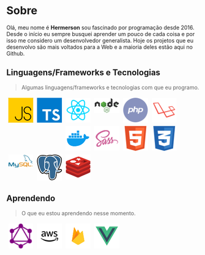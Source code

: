 # Sobre

Olá, meu nome é **Hermerson** sou fascinado por programação desde 2016. Desde o início eu sempre busquei aprender um pouco de cada coisa e por isso me considero um desenvolvedor generalista. Hoje os projetos que eu desenvolvo são mais voltados para a Web e a maioria deles estão aqui no Github.

## Linguagens/Frameworks e Tecnologias

> Algumas linguagens/frameworks e tecnologias com que eu programo.

<img width="65" align="left" style="margin: 5px" src="./assets/js.svg" title="JavaScript">
<img width="65" align="left" style="margin: 5px" src="./assets/typescript.jpeg" title="TypeScript">
<img width="65" align="left" style="margin: 5px" src="./assets/react.svg" title="React & React Native">
<img width="65" align="left" style="margin: 5px" src="./assets/nodejs.svg" title="">
<img width="65" align="left" style="margin: 5px" src="./assets/php.svg" title="PHP">
<img width="65" align="left" style="margin: 5px" src="./assets/laravel.svg" title="Laravel">
<img width="65" align="left" style="margin: 5px" src="./assets/docker.svg" title="Docker">
<img width="65" align="left" style="margin: 5px" src="./assets/sass.svg" title="SASS">
<img width="65" align="left" style="margin: 5px" src="./assets/html.svg" title="HTML">
<img width="65" align="left" style="margin: 5px" src="./assets/css.svg" title="CSS">
<img width="65" align="left" style="margin: 5px" src="./assets/mysql.svg" title="MySQL">
<img width="65" align="left" style="margin: 5px" src="./assets/postgres.png" title="Postgres">
<img width="65" src="./assets/redis.svg" style="margin: 5px" title="Redis">

## Aprendendo

> O que eu estou aprendendo nesse momento.

<img width="65" align="left" style="margin: 5px" src="./assets/graphql.svg" title="GraphQL">
<img width="65" align="left" style="margin: 5px" src="./assets/aws.svg" title="AWS">
<img width="65" align="left" style="margin: 5px" src="./assets/firebase.svg" title="Firebase">
<img width="65" src="./assets/vue.svg" style="margin: 5px" title="GraphQL">